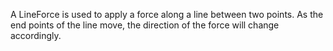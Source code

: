 A LineForce is used to apply a force along a line between two points. As the end points of the line move, the direction of the force will change accordingly.